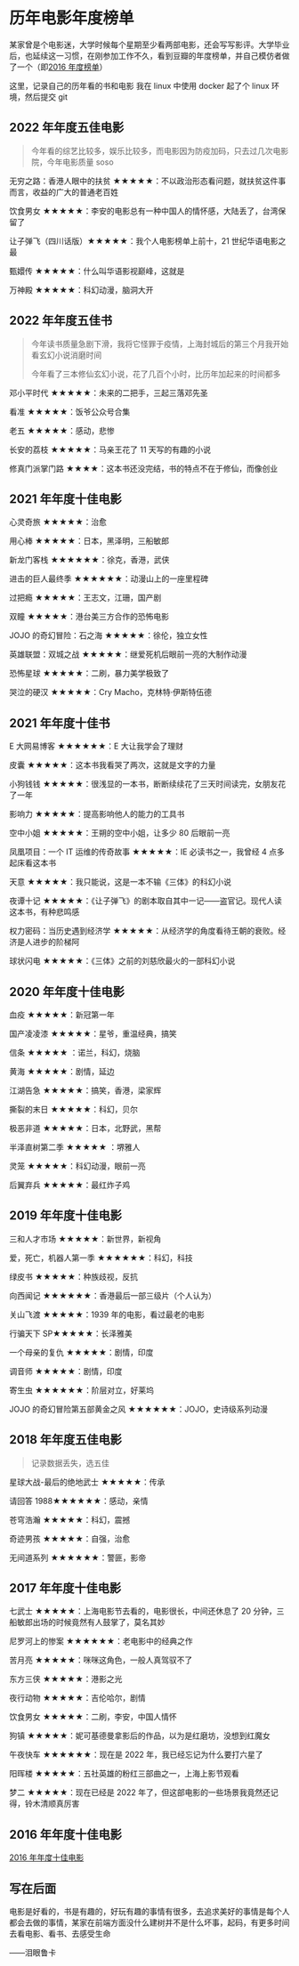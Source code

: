 # 历年电影年度榜单

某家曾是个电影迷，大学时候每个星期至少看两部电影，还会写写影评。大学毕业后，也延续这一习惯，在刚参加工作不久，看到豆瓣的年度榜单，并自己模仿者做了一个（即[2016 年度榜单](https://annual.azhubaby.com/2016)）

这里，记录自己的历年看的书和电影
我在 linux 中使用 docker 起了个 linux 环境，然后提交 git

## 2022 年年度五佳电影

> 今年看的综艺比较多，娱乐比较多，而电影因为防疫加码，只去过几次电影院，今年电影质量 soso

无穷之路：香港人眼中的扶贫 ★★★★★：不以政治形态看问题，就扶贫这件事而言，收益的广大的普通老百姓

饮食男女 ★★★★★：李安的电影总有一种中国人的情怀感，大陆丢了，台湾保留了

让子弹飞（四川话版）★★★★★：我个人电影榜单上前十，21 世纪华语电影之最

甄嬛传 ★★★★★：什么叫华语影视巅峰，这就是

万神殿 ★★★★★：科幻动漫，脑洞大开

## 2022 年年度五佳书

> 今年读书质量急剧下滑，我将它怪罪于疫情，上海封城后的第三个月我开始看玄幻小说消磨时间
>
> 今年看了三本修仙玄幻小说，花了几百个小时，比历年加起来的时间都多

邓小平时代 ★★★★★：未来的二把手，三起三落邓先圣

看准 ★★★★★：饭爷公众号合集

老五 ★★★★★：感动，悲惨

长安的荔枝 ★★★★★：马亲王花了 11 天写的有趣的小说

修真门派掌门路 ★★★★：这本书还没完结，书的特点不在于修仙，而像创业

## 2021 年年度十佳电影

心灵奇旅 ★★★★★：治愈

用心棒 ★★★★★：日本，黑泽明，三船敏郎

新龙门客栈 ★★★★★★：徐克，香港，武侠

进击的巨人最终季 ★★★★★★：动漫山上的一座里程碑

过把瘾 ★★★★★：王志文，江珊，国产剧

双瞳 ★★★★★：港台美三方合作的恐怖电影

JOJO 的奇幻冒险：石之海 ★★★★★：徐伦，独立女性

英雄联盟：双城之战 ★★★★★：继爱死机后眼前一亮的大制作动漫

恐怖星球 ★★★★★：二刷，暴力美学极致了

哭泣的硬汉 ★★★★★：Cry Macho，克林特·伊斯特伍德

## 2021 年年度十佳书

E 大网易博客 ★★★★★★：E 大让我学会了理财

皮囊 ★★★★★：这本书我看哭了两次，这就是文字的力量

小狗钱钱 ★★★★★：很浅显的一本书，断断续续花了三天时间读完，女朋友花了一年

影响力 ★★★★★：提高影响他人的能力的工具书

空中小姐 ★★★★★：王朔的空中小姐，让多少 80 后眼前一亮

凤凰项目：一个 IT 运维的传奇故事 ★★★★★：IE 必读书之一，我曾经 4 点多起床看这本书

天意 ★★★★★：我只能说，这是一本不输《三体》的科幻小说

夜谭十记 ★★★★★：《让子弹飞》的剧本取自其中一记——盗官记。现代人读这本书，有种悲鸣感

权力密码：当历史遇到经济学 ★★★★★：从经济学的角度看待王朝的衰败。经济是人进步的阶梯阿

球状闪电 ★★★★★：《三体》之前的刘慈欣最火的一部科幻小说

## 2020 年年度十佳电影

血疫 ★★★★★：新冠第一年

国产凌凌漆 ★★★★★：星爷，重温经典，搞笑

信条 ★★★★★ ：诺兰，科幻，烧脑

黄海 ★★★★★：剧情，延边

江湖告急 ★★★★★：搞笑，香港，梁家辉

撕裂的末日 ★★★★★：科幻，贝尔

极恶非道 ★★★★★：日本，北野武，黑帮

半泽直树第二季 ★★★★★ ：堺雅人

灵笼 ★★★★★：科幻动漫，眼前一亮

后翼弃兵 ★★★★★：最红炸子鸡

## 2019 年年度十佳电影

三和人才市场 ★★★★★：新世界，新视角

爱，死亡，机器人第一季 ★★★★★★：科幻，科技

绿皮书 ★★★★★：种族歧视，反抗

向西闻记 ★★★★★★：香港最后一部三级片（个人认为）

关山飞渡 ★★★★★：1939 年的电影，看过最老的电影

行骗天下 SP★★★★★：长泽雅美

一个母亲的复仇 ★★★★★：剧情，印度

调音师 ★★★★★：剧情，印度

寄生虫 ★★★★★★：阶层对立，好莱坞

JOJO 的奇幻冒险第五部黄金之风 ★★★★★★：JOJO，史诗级系列动漫

## 2018 年年度五佳电影

> 记录数据丢失，选五佳

星球大战-最后的绝地武士 ★★★★★：传承

请回答 1988★★★★★★：感动，亲情

苍穹浩瀚 ★★★★★：科幻，震撼

奇迹男孩 ★★★★★：自强，治愈

无间道系列 ★★★★★★：警匪，影帝

## 2017 年年度十佳电影

七武士 ★★★★★：上海电影节去看的，电影很长，中间还休息了 20 分钟，三船敏郎出场的时候竟然有人鼓掌了，莫名其妙

尼罗河上的惨案 ★★★★★★：老电影中的经典之作

苦月亮 ★★★★★：咪咪这角色，一般人真驾驭不了

东方三侠 ★★★★★：港影之光

夜行动物 ★★★★★：吉伦哈尔，剧情

饮食男女 ★★★★★：二刷，李安，中国人情怀

狗镇 ★★★★★：妮可基德曼拿影后的作品，以为是红磨坊，没想到红魔女

午夜快车 ★★★★★★：现在是 2022 年，我已经忘记为什么要打六星了

阳晖楼 ★★★★★：五社英雄的粉红三部曲之一，上海上影节观看

梦二 ★★★★★：现在已经是 2022 年了，但这部电影的一些场景我竟然还记得，铃木清顺真厉害

## 2016 年年度十佳电影

[2016 年年度十佳电影](https://annual.azhubaby.com/2016)

## 写在后面

电影是好看的，书是有趣的，好玩有趣的事情有很多，去追求美好的事情是每个人都会去做的事情，某家在前端方面没什么建树并不是什么坏事，起码，有更多时间去看电影、看书、去感受生命

——泪眼鲁卡
